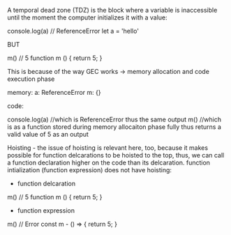 A temporal dead zone (TDZ) is the block where a variable is inaccessible until the moment the computer initializes it with a value:

console.log(a) // ReferenceError
let a = 'hello'

BUT

m() // 5
function m () {
    return 5;
}

This is because of the way GEC works -> memory allocation and code execution phase

memory: 
a: ReferenceError
m: {}

code: 

console.log(a) //which is ReferenceError thus the same output
m() //which is as a function stored during memory allocaiton phase fully thus returns a valid value of 5 as an output


Hoisting - the issue of hoisting is relevant here, too, because it makes possible for function delcarations to be hoisted to the top, thus, we can call a function declaration higher on the code than its delcaration. function intialization (function expression) does not have hoisting:

- function delcaration 

m() // 5
function m () {
    return 5;
}

- function expression

m() // Error
const m - () => {
    return 5;
}